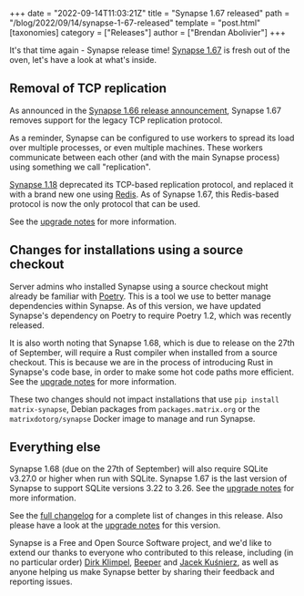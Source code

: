 +++
date = "2022-09-14T11:03:21Z"
title = "Synapse 1.67 released"
path = "/blog/2022/09/14/synapse-1-67-released"
template = "post.html"
[taxonomies]
category = ["Releases"]
author = ["Brendan Abolivier"]
+++

It's that time again - Synapse release time! [Synapse
1.67](https://github.com/matrix-org/synapse/releases/tag/v1.67.0) is fresh out
of the oven, let's have a look at what's inside.

## Removal of TCP replication

As announced in the [Synapse 1.66 release
announcement](https://matrix.org/blog/2022/09/02/synapse-1-66-released), Synapse 1.67 removes support for the legacy TCP replication protocol.

As a reminder, Synapse can be configured to use workers to spread its load over
multiple processes, or even multiple machines. These workers communicate between
each other (and with the main Synapse process) using something we call
"replication".

[Synapse 1.18](https://github.com/matrix-org/synapse/releases/tag/v1.18.0)
deprecated its TCP-based replication protocol, and replaced it with a brand new
one using [Redis](https://redis.io/). As of Synapse 1.67, this Redis-based
protocol is now the only protocol that can be used.

See the [upgrade
notes](https://matrix-org.github.io/synapse/v1.67/upgrade.html#direct-tcp-replication-is-no-longer-supported-migrate-to-redis)
for more information.

## Changes for installations using a source checkout

Server admins who installed Synapse using a source checkout might already be
familiar with [Poetry](https://python-poetry.org/). This is a tool we use
to better manage dependencies within Synapse. As of this version, we have
updated Synapse's dependency on Poetry to require Poetry 1.2, which was recently
released.

It is also worth noting that Synapse 1.68, which is due to release on the 27th
of September, will require a Rust compiler when installed from a source
checkout. This is because we are in the process of introducing Rust in Synapse's
code base, in order to make some hot code paths more efficient. See the [upgrade
notes](https://matrix-org.github.io/synapse/v1.67/upgrade.html#rust-requirement-in-the-next-release)
for more information.

These two changes should not impact installations that use `pip install
matrix-synapse`, Debian packages from `packages.matrix.org` or the
`matrixdotorg/synapse` Docker image to manage and run Synapse.

## Everything else

Synapse 1.68 (due on the 27th of September) will also require SQLite v3.27.0 or
higher when run with SQLite. Synapse 1.67 is the last version of Synapse to
support SQLite versions 3.22 to 3.26. See the [upgrade
notes](https://matrix-org.github.io/synapse/v1.67/upgrade.html#sqlite-version-requirement-in-the-next-release)
for more information.

See the [full
changelog](https://github.com/matrix-org/synapse/releases/tag/v1.67.0) for a
complete list of changes in this release. Also please have a look at the
[upgrade
notes](https://matrix-org.github.io/synapse/v1.67/upgrade#upgrading-to-v1670)
for this version.

Synapse is a Free and Open Source Software project, and we'd like to extend our
thanks to everyone who contributed to this release, including (in no particular
order) [Dirk Klimpel](https://github.com/dklimpel),
[Beeper](https://www.beeper.com/) and [Jacek
Kuśnierz](https://github.com/Vetchu), as well as anyone helping us make Synapse
better by sharing their feedback and reporting issues.
